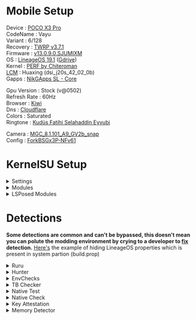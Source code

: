 # Mobile Setup

Device : [POCO X3 Pro](https://www.gsmarena.com/xiaomi_poco_x3_pro-10802.php)<br>
CodeName : Vayu<br>
Variant : 6/128<br>
Recovery : [TWRP v3.7.1](https://eu.dl.twrp.me/vayu/twrp-3.7.1_12-0-vayu.img.html)<br>
Firmware : [v13.0.9.0.SJUMIXM](https://xmfirmwareupdater.com/firmware/vayu/stable/V13.0.9.0.SJUMIXM/)<br>
OS : [LineageOS 19.1](https://lineage-archive.timschumi.net/build/14772) ([Gdrive](https://drive.google.com/file/d/18c-ezNr0LoxXy3CNQQxY62XLaoL5QYsI/view?usp=sharing))<br>
Kernel : [PERF by Chiteroman](https://github.com/ToucH9000/Mobile-Setup/raw/main/Files/PERF-susfs-STOCK.zip)<br>
[LCM](https://play.google.com/store/apps/details?id=ru.andr7e.deviceinfohw) : Huaxing (dsi_j20s_42_02_0b)<br>
Gapps : [NikGApps SL - Core](https://sourceforge.net/projects/nikgapps/files/Releases/Android-12.1/)<br>

Gpu Version : Stock (v@0502)<br>
Refresh Rate : 60Hz<br>
Browser : [Kiwi](https://play.google.com/store/apps/details?id=com.kiwibrowser.browser)<br>
Dns : [Cloudflare](https://developers.cloudflare.com/1.1.1.1/setup/)<br>
Colors : Saturated<br>
Ringtone : [Kudüs Fatihi Selahaddin Eyyubi](https://github.com/ToucH9000/Mobile-Setup/raw/main/Files/O-Kutlu-Zaferin.zip)

Camera : [MGC_8.1.101_A9_GV2b_snap](https://1-dontsharethislink.celsoazevedo.com/file/filesc/MGC_8.1.101_A9_GV2b_snap.apk)<br>
Config : [ForkBSGx3P-NFv61](https://github.com/BEASTover9000/Mobile-Specification/releases/tag/v61)<br>

# KernelSU Setup

<details>
  <summary>Settings</summary>
  <br>
  
![Settings](./Media/Settings.png)
</details>

<details>
  <summary>Modules</summary>
  <br>

  1. [Shamiko](https://t.me/LSPosed/278)
  2. [SusFS4ksu](https://gitlab.com/simonpunk/susfs4ksu/-/releases) ~ [content](https://github.com/ToucH9000/Mobile-Setup/tree/main/Files/susfs4ksu)
  3. [Zygisk Next](https://github.com/Dr-TSNG/ZygiskNext/releases/latest)
  4. [HIDEpropLOS](https://github.com/ToucH9000/Mobile-Setup/raw/main/Files/HIDEpropLOS.zip)
  5. [LSPosed MOD](https://github.com/ToucH9000/Mobile-Setup/raw/main/Files/LSPosed-v1.9.3-7532-zygisk-release.zip) by [pumPCin](https://github.com/pumPCin)
  6. [Tricky Store](https://github.com/5ec1cff/TrickyStore/actions?query=branch%3Amaster) ~ [target](https://github.com/ToucH9000/Mobile-Setup/blob/main/Files/tricky_store/target.txt)
</details>

<details>
  <summary>LSPosed Modules</summary>
  <br>

  1. [Installer Plus](https://github.com/NextAlone/InstallerPlus/releases/latest)
  2. [Hide My Applist](https://github.com/Dr-TSNG/Hide-My-Applist/releases/latest)
  3. [Enable Screenshot](https://github.com/Xposed-Modules-Repo/io.github.lsposed.disableflagsecure/releases/latest)
  4. [Pixelify Google Photos](https://github.com/BaltiApps/Pixelify-Google-Photos/releases/latest)
  5. [X Call Recording Settings](https://github.com/iptux/XCallRecording-xposed/releases/latest)
</details>

# Detections

**Some detections are common and can't be bypassed, this doesn't mean you can polute the modding environment by crying to a developer to [fix](https://github.com/ToucH9000/PIFvayuLOS/blob/main/Details.md) detection.** [Here's](https://github.com/ToucH9000/Mobile-Setup/blob/main/Files/LOSbuild.prop) the example of hiding LineageOS properties which is present in system partion (build.prop)

<details>
  <summary>Ruru</summary>
<br>

![Ruru](./Media/Ruru.png)
</details>
<details>
  <summary>Hunter</summary>
<br>

![Hunter](./Media/Hunter.png)
</details>
<details>
  <summary>EnvChecks</summary>
<br>

![EnvChecks](./Media/EnvChecks.png)
</details>
<details>
  <summary>TB Checker</summary>
<br>

![TB-Checker](./Media/TB-Checker.png)
</details>
<details>
  <summary>Native Test</summary>
<br>

![Native-Test](./Media/Native-Test.png)
</details>
<details>
  <summary>Native Check</summary>
<br>

![Native-Check](./Media/Native-Check.png)
</details>
<details>
  <summary>Key Attestation</summary>
<br>

![Key-Attestation](./Media/Key-Attestation.png)
</details>
<details>
  <summary>Memory Detector</summary>
<br>

![Memory-Detector](./Media/Memory-Detector.png)
</details>
